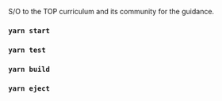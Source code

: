 S/O to the TOP curriculum and its community for the guidance.

### `yarn start`

### `yarn test`

### `yarn build`

### `yarn eject`
